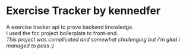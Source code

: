 # Exercise Tracker by kennedfer

A exercise tracker api to prove backend knowledge.<br>
I used the fcc project boilerplate to front-end.<br>
*This project was complicated and somewhat challenging but i'm glad i managed to pass :)*
